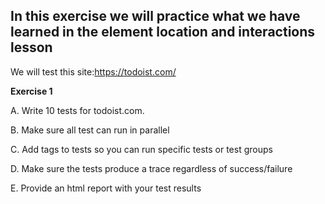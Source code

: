 ## In this exercise we will practice what we have learned in the element location and interactions lesson

We will test this site:https://todoist.com/

**Exercise 1**

A. Write 10 tests for todoist.com.

B. Make sure all test can run in parallel

C. Add tags to tests so you can run specific tests or test groups

D. Make sure the tests produce a trace regardless of success/failure

E. Provide an html report with your test results
